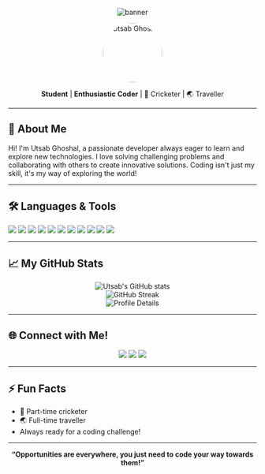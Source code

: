 <!-- Profile Banner -->
<p align="center">
  <img src="https://capsule-render.vercel.app/api?type=waving&color=gradient&height=200&section=header&text=Hi%20there%2C%20I'm%20Utsab%20Ghoshal!%20👋&fontSize=40&fontAlign=50&fontColor=fff" alt="banner"/>
</p>

<!-- Profile Avatar -->
<p align="center">
  <a href="https://github.com/UtsabGhoshal">
    <img src="https://avatars.githubusercontent.com/UtsabGhoshal" width="120" style="border-radius:50%" alt="Utsab Ghoshal"/>
  </a>
</p>

<p align="center">
  <b>Student</b> | <b>Enthusiastic Coder</b> | 🏏 Cricketer | 🌏 Traveller
</p>

---

## 🚀 About Me

Hi! I'm Utsab Ghoshal, a passionate developer always eager to learn and explore new technologies. I love solving challenging problems and collaborating with others to create innovative solutions. Coding isn't just my skill, it's my way of exploring the world!

---

## 🛠️ Languages & Tools

<p>
  <img src="https://img.shields.io/badge/Python-3776AB?style=for-the-badge&logo=python&logoColor=white"/>
  <img src="https://img.shields.io/badge/Java-007396?style=for-the-badge&logo=java&logoColor=white"/>
  <img src="https://img.shields.io/badge/JavaScript-F7DF1E?style=for-the-badge&logo=javascript&logoColor=black"/>
  <img src="https://img.shields.io/badge/TypeScript-3178C6?style=for-the-badge&logo=typescript&logoColor=white"/>
  <img src="https://img.shields.io/badge/C-00599C?style=for-the-badge&logo=c&logoColor=white"/>
  <img src="https://img.shields.io/badge/C++-00599C?style=for-the-badge&logo=c%2B%2B&logoColor=white"/>
  <img src="https://img.shields.io/badge/Rust-000000?style=for-the-badge&logo=rust&logoColor=white"/>
  <img src="https://img.shields.io/badge/React-20232A?style=for-the-badge&logo=react&logoColor=61DAFB"/>
  <img src="https://img.shields.io/badge/Express.js-404D59?style=for-the-badge"/>
  <img src="https://img.shields.io/badge/Node.js-339933?style=for-the-badge&logo=nodedotjs&logoColor=white"/>
  <img src="https://img.shields.io/badge/MongoDB-4EA94B?style=for-the-badge&logo=mongodb&logoColor=white"/>
</p>

---

## 📈 My GitHub Stats

<p align="center">
  <img src="https://github-readme-stats.vercel.app/api?username=UtsabGhoshal&show_icons=true&theme=radical" alt="Utsab's GitHub stats"/>
  <br/>
  <img src="https://github-readme-streak-stats.herokuapp.com/?user=UtsabGhoshal&theme=radical" alt="GitHub Streak"/>
  <br/>
  <img src="https://github-profile-summary-cards.vercel.app/api/cards/profile-details?username=UtsabGhoshal&theme=radical" alt="Profile Details"/>
</p>

---

## 🌐 Connect with Me!

<p align="center">
  <a href="mailto:utsab.ghoshal@gmail.com"><img src="https://img.shields.io/badge/Email-D14836?style=for-the-badge&logo=gmail&logoColor=white"/></a>
  <a href="https://linkedin.com/in/your-linkedin" target="_blank"><img src="https://img.shields.io/badge/LinkedIn-0A66C2?style=for-the-badge&logo=linkedin&logoColor=white"/></a>
  <a href="https://twitter.com/your-twitter" target="_blank"><img src="https://img.shields.io/badge/Twitter-1DA1F2?style=for-the-badge&logo=twitter&logoColor=white"/></a>
</p>

---

## ⚡ Fun Facts

- 🏏 Part-time cricketer
- 🌏 Full-time traveller
- Always ready for a coding challenge!

---

<p align="center">
  <b>“Opportunities are everywhere, you just need to code your way towards them!”</b>
</p>
